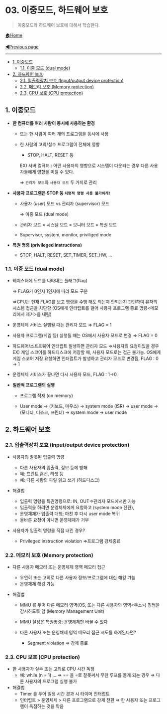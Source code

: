 # 03. 이중모드, 하드웨어 보호

> 이중모드와 하드웨어 보호에 대해서 학습한다.

[🏠Home](https://github.com/batboy118/Study_Note)

[◀Previous page ](./README.md)

---

<!-- TOC -->

- [1. 이중모드](#1-이중모드)
	- [1.1. 이중 모드 (dual mode)](#11-이중-모드-dual-mode)
- [2. 하드웨어 보호](#2-하드웨어-보호)
	- [2.1. 입출력장치 보호 (Input/output device protection)](#21-입출력장치-보호-inputoutput-device-protection)
	- [2.2. 메모리 보호 (Memory protection)](#22-메모리-보호-memory-protection)
	- [2.3. CPU 보호 (CPU protection)](#23-cpu-보호-cpu-protection)

<!-- /TOC -->

## 1. 이중모드

- **한 컴퓨터를 여러 사람이 동시에 사용하는 환경**

  - 또는 한 사람이 여러 개의 프로그램을 동시에 사용

  - 한 사람의 고의/실수 프로그램이 전체에 영향

    - STOP, HALT, RESET 등

    EX) 서버 컴퓨터 : 어떤 사용자의 영향으로 시스템이 다운되는 경우 다른 사용자들에게 영향을 미칠 수 있다.

    ⇒ `관리자 모드`와 `사용자 모드` 두 가지로 관리

- **사용자 프로그램은 STOP 등 `치명적 명령 사용 불가하게!`**

  - 사용자 (user) 모드 vs 관리자 (supervisor) 모드

    ⇒ 이중 모드 (dual mode)

  - 관리자 모드 = 시스템 모드 = 모니터 모드 = 특권 모드

  - Supervisor, system, monitor, priviliged mode

- **특권 명령 (privileged instructions)**

  - STOP, HALT, RESET, SET_TIMER, SET_HW, ...


### 1.1. 이중 모드 (dual mode)

- 레지스터에 모드를 나타내는 플래그(flag)

  ⇒ FLAG가 0인지 1인지에 따라 모드 구분

  ⇒CPU는 현재 FLAG를 보고 명령을 수행 해도 되는지 안되는지 판단하여 유저의 시스템 접근을 차단함 (OS에게 인터럽트를 걸어 사용자 프로그램 종료 명령<메모리에서 제거>을 내림)

- 운영체제 서비스 실행될 때는 관리자 모드 ⇒ FLAG = 1

- 사용자 프로그램(게임 등) 실행될 때는 OS에서 사용자 모드로 변경 ⇒ FLAG = 0

- 하드웨어/소프트웨어 인터럽트 발생하면 관리자 모드 ⇒사용자의 요청이있을 경우 EX) 게임 스코어를 하드디스크에 저장할 때, 사용자 모드로는 접근 불가능. OS에게 게임 스코어 저장 요청하면 인터럽트가 발생하고 관리자 모드로 변경됨, FLAG : 0 → 1

- 운영체제 서비스가 끝나면 다시 사용자 모드, FLAG : 1→0


- **일반적 프로그램의 실행**

  - 프로그램 적재 (on memory)

  - User mode → (키보드, 마우스) → system mode (ISR) → user mode → (모니터, 디스크, 프린터) → system mode → user mode


## 2. 하드웨어 보호

### 2.1. 입출력장치 보호 (Input/output device protection)

- 사용자의 잘못된 입출력 명령

  - 다른 사용자의 입출력, 정보 등에 방해
  - 예: 프린트 혼선, 리셋 등
  - 예: 다른 사람의 파일 읽고 쓰기 (하드디스크)

- 해결법

  - 입출력 명령을 특권명령으로: IN, OUT⇒관리자 모드에서만 가능
  - 입출력을 하려면 운영체제에게 요청하고 (system mode 전환),
  - 운영체제가 입출력 대행; 마친 후 다시 user mode 복귀
  - 올바른 요청이 아니면 운영체제가 거부

- 사용자가 입출력 명령을 직접 내린 경우?

  - Privileged instruction violation ⇒프로그램 강제종료


### 2.2. 메모리 보호 (Memory protection)

- 다른 사용자 메모리 또는 운영체제 영역 메모리 접근

  - 우연히 또는 고의로 다른 사용자 정보/프로그램에 대한 해킹 가능
  - 운영체제 해킹 가능

- 해결법

  - MMU 를 두어 다른 메모리 영역(OS, 또는 다른 사용자의 영역<주소>) 침범을 감시하도록 함 (Memory Management Unit)

  - MMU 설정은 특권명령: 운영체제만 바꿀 수 있다

  - 다른 사용자 또는 운영체제 영역 메모리 접근 시도를 하게된다면?

    - Segment violation  ⇒ 강제 종료


### 2.3. CPU 보호 (CPU protection)

- 한 사용자가 실수 또는 고의로 CPU 시간 독점
  - 예: while (n = 1) …
     ⇒ == 을 =로 잘못써서 무한 루프를 돌게 되는 경우 ⇒ 다른 사용자의 프로그램 실행 불가
- 해결법
  - Timer 를 두어 일정 시간 경과 시 타이머 인터럽트
  - 인터럽트 > 운영체제 > 다른 프로그램으로 강제 전환 ⇒ 한 사용자 또는 프로그램이 독점하는 것을 막음
